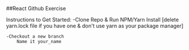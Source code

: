 ##React Github Exercise 

Instructions to Get Started:
    -Clone Repo & Run NPM/Yarn Install
        [delete yarn.lock file if you have one & don't use yarn as your package manager]

    -Checkout a new branch
        Name it your_name


